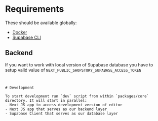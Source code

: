 # Requirements

These should be available globally:

- [Docker](https://www.docker.com/)
- [Supabase CLI](https://supabase.com/docs/guides/cli)

## Backend

If you want to work with local version of Supabase database you have to setup valid value of `NEXT_PUBLIC_SHOPSTORY_SUPABASE_ACCESS_TOKEN`

```


# Development

To start development run `dev` script from within `packages/core` directory. It will start in parallel:
- Next JS app to access development version of editor
- Next JS app that serves as our backend layer
- Supabase Client that serves as our database layer
```
